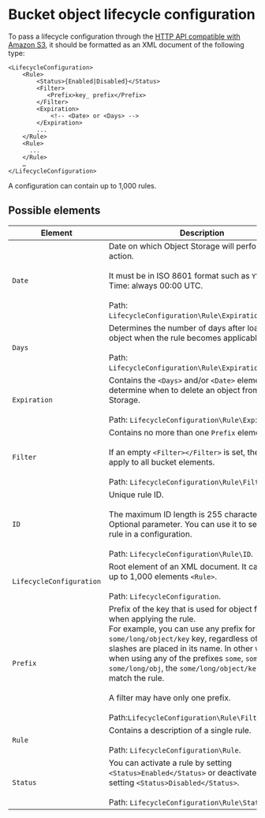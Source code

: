 # Bucket object lifecycle configuration

To pass a lifecycle configuration through the [HTTP API compatible with Amazon S3](../s3/index.md), it should be formatted as an XML document of the following type:

```
<LifecycleConfiguration>
    <Rule>
        <Status>{Enabled|Disabled}</Status>
        <Filter>
           <Prefix>key_ prefix</Prefix>
        </Filter>
        <Expiration>
            <!-- <Date> or <Days> -->
        </Expiration>
        ...
    </Rule>
    <Rule>
      ...
    </Rule>
    …
</LifecycleConfiguration>
```

A configuration can contain up to 1,000 rules.

## Possible elements

| Element | Description |
| ----- | ----- |
| `Date` | Date on which Object Storage will perform an action.<br/><br/> It must be in ISO 8601 format such as `YYYY-MM-DD`. Time: always 00:00 UTC.<br/><br/>Path: `LifecycleConfiguration\Rule\Expiration\Date`. |
| `Days` | Determines the number of days after loading an object when the rule becomes applicable.<br/><br/>Path: `LifecycleConfiguration\Rule\Expiration\Days`. |
| `Expiration` | Contains the `<Days>` and/or `<Date>` elements that determine when to delete an object from Object Storage.<br/><br/>Path: `LifecycleConfiguration\Rule\Expiration`. |
| `Filter` | Contains no more than one `Prefix` element.<br/><br/>If an empty `<Filter></Filter>` is set, the rule will apply to all bucket elements.<br/><br/>Path: `LifecycleConfiguration\Rule\Filter`. |
| `ID` | Unique rule ID.<br/><br/>The maximum ID length is 255 characters. Optional parameter. You can use it to search for a rule in a configuration.<br/><br/>Path: `LifecycleConfiguration\Rule\ID`. |
| `LifecycleConfiguration` | Root element of an XML document. It can contain up to 1,000 elements `<Rule>`.<br/><br/>Path: `LifecycleConfiguration`. |
| `Prefix` | Prefix of the key that is used for object filtering when applying the rule.<br/>For example, you can use any prefix for the `some/long/object/key` key, regardless of where slashes are placed in its name. In other words, when using any of the prefixes `some`, `some/`, or `some/long/obj`, the `some/long/object/key` key will match the rule. <br/><br/>A filter may have only one prefix.<br/><br/>Path:`LifecycleConfiguration\Rule\Filter\Prefix`. |
| `Rule` | Contains a description of a single rule.<br/><br/>Path: `LifecycleConfiguration\Rule`. |
| `Status` | You can activate a rule by setting `<Status>Enabled</Status>` or deactivate it by setting `<Status>Disabled</Status>`.<br/><br/>Path: `LifecycleConfiguration\Rule\Status`. |

